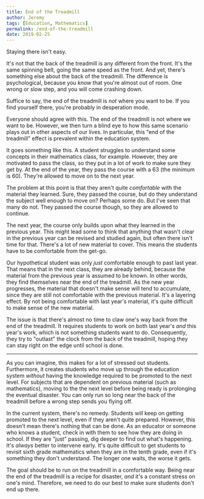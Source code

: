 ```yaml
---
title: End of the Treadmill
author: Jeremy
tags: [Education, Mathematics]
permalink: /end-of-the-treadmill
date: 2019-02-25
---
```


Staying there isn't easy.

It's not that the back of the treadmill is any different from the front. It's the same spinning belt, going the same speed as the front. And yet, there's something else about the back of the treadmill. The difference is psychological, because you *know* that you're almost out of room. One wrong or slow step, and you will come crashing down.

Suffice to say, the end of the treadmill is *not* where you want to be. If you find yourself there, you're probably in desperation mode.

Everyone should agree with this. The end of the treadmill is not where we want to be. However, we then turn a blind eye to how this same scenario plays out in other aspects of our lives. In particular, this "end of the treadmill" effect is prevalent within the education system.

It goes something like this. A student struggles to understand some concepts in their mathematics class, for example. However, they are motivated to pass the class, so they put in a lot of work to make sure they get by. At the end of the year, they pass the course with a 63 (the minimum is 60). They're allowed to move on to the next year.

The problem at this point is that they aren't quite *comfortable* with the material they learned. Sure, they passed the course, but do they understand the subject well enough to move on? Perhaps some do. But I've seen that many do not. They passed the course though, so they are allowed to continue.

The next year, the course only builds upon what they learned in the previous year. This might lead some to think that anything that wasn't clear in the previous year can be revised and studied again, but often there isn't time for that. There's a lot of new material to cover. This means the students have to be comfortable from the get-go.

Our hypothetical student was only *just* comfortable enough to past last year. That means that in the next class, they are already behind, because the material from the previous year is assumed to be known. In other words, they find themselves near the end of the treadmill. As the new year progresses, the material that doesn't make sense will tend to accumulate, since they are still not comfortable with the previous material. It's a layering effect. By not being comfortable with last year's material, it's quite difficult to make sense of the new material.

The issue is that there's almost no time to claw one's way back from the end of the treadmill. It requires students to work on both last year's *and* this year's work, which is not something students want to do. Consequently, they try to "outlast" the clock from the back of the treadmill, hoping they can stay right on the edge until school is done.

---

As you can imagine, this makes for a lot of stressed out students. Furthermore, it creates students who move up through the education system *without* having the knowledge required to be promoted to the next level. For subjects that are dependent on previous material (such as mathematics), moving to the the next level before being ready is prolonging the eventual disaster. You can only run so long near the back of the treadmill before a wrong step sends you flying off.

In the current system, there's no remedy. Students will keep on getting promoted to the next level, even if they aren't quite prepared. However, this doesn't mean there's nothing that can be done. As an educator or someone who knows a student, check in with them to see how they are doing in school. If they are "just" passing, dig deeper to find out what's happening. It's *always* better to intervene early. It's quite difficult to get students to revisit sixth grade mathematics when they are in the tenth grade, even if it's something they don't understand. The longer one waits, the worse it gets.

The goal should be to run on the treadmill in a comfortable way. Being near the end of the treadmill is a recipe for disaster, *and* it's a constant stress on one's mind. Therefore, we need to do our best to make sure students don't end up there.